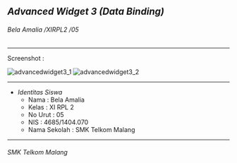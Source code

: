 ## *__Advanced Widget 3 (Data Binding)__*
###### *Bela Amalia /XIRPL2 /05*
-------------------------------------------------------
Screenshot :

![advancedwidget3_1](https://cloud.githubusercontent.com/assets/22131343/18813094/7d4e4c4e-8315-11e6-992b-c3c1801f0e38.JPG)
![advancedwidget3_2](https://cloud.githubusercontent.com/assets/22131343/18813095/7d540a1c-8315-11e6-9bb8-986d85091cf7.JPG)

-------------------------------------------------------
* *Identitas Siswa* 
  * Nama          : Bela Amalia
  * Kelas         : XI RPL 2
  * No Urut       : 05
  * NIS           : 4685/1404.070
  * Nama Sekolah  : SMK Telkom Malang

-------------------------------------------------------

###### *SMK Telkom Malang*
